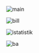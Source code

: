![main](https://github.com/user-attachments/assets/30d2fef3-12e0-4811-839a-92d7c6941d9c)

![bill](https://github.com/user-attachments/assets/041f1b47-83a0-4ebb-a43c-045195b40851)

![istatistik](https://github.com/user-attachments/assets/a1c674b9-488b-41aa-9e77-010421fb01bb)


![ba](https://github.com/user-attachments/assets/2680b367-84d9-4c4f-8614-e8c6f6244d71)


